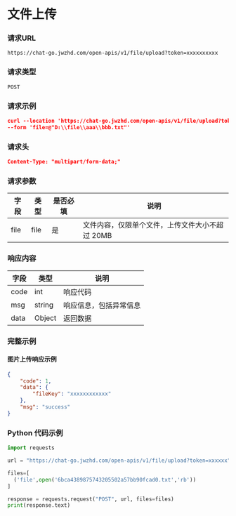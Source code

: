 # 文件上传
### 请求URL
`https://chat-go.jwzhd.com/open-apis/v1/file/upload?token=xxxxxxxxxx`

### 请求类型
`POST`

### 请求示例
```json
curl --location 'https://chat-go.jwzhd.com/open-apis/v1/file/upload?token=xxxxxxxxxx' \
--form 'file=@"D:\\file\\aaa\\bbb.txt"'
```

### 请求头
```json
Content-Type: "multipart/form-data;"
```

### 请求参数
| 字段 | 类型 | 是否必填 | 说明 |
| --- | --- | --- | --- |
| file | file | 是 | 文件内容，仅限单个文件，上传文件大小不超过 20MB |

### 响应内容
| 字段 | 类型 | 说明 |
| --- | --- | --- | 
| code | int | 响应代码 |  
| msg | string | 响应信息，包括异常信息 | 
| data | Object | 返回数据 | 

### 完整示例
#### 图片上传响应示例
```json
{
    "code": 1,
    "data": {
        "fileKey": "xxxxxxxxxxxx"
    },
    "msg": "success"
}
```


### Python 代码示例
```python
import requests

url = "https://chat-go.jwzhd.com/open-apis/v1/file/upload?token=xxxxxx"

files=[
  ('file',open('6bca4389875743205502a57bb90fcad0.txt','rb'))
]

response = requests.request("POST", url, files=files)
print(response.text)
```